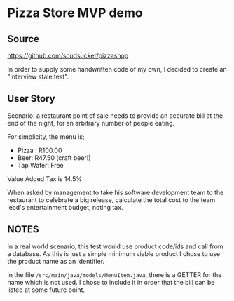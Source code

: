 # Pizza Store MVP demo #

## Source ##
https://github.com/scudsucker/pizzashop

In order to supply some handwritten code of my own, I decided to create an "interview stale test".

## User Story ##
Scenario: a restaurant point of sale needs to provide an accurate bill at the end of the night, for an arbitrary number of people eating.

For simplicity, the menu is;

- Pizza : R100.00
- Beer: R47.50  (craft beer!)
- Tap Water: Free

Value Added Tax is 14.5%

When asked by management to take his software development team to the restaurant to celebrate a big release, calculate the total cost to the team lead's entertainment budget, noting tax.

## NOTES ##

In a real world scenario, this test would use product code/ids and call from a database. As this is just a simple minimum viable product I chose to use the product name as an identifier.

in the file `/src/main/java/models/MenuItem.java`, there is a GETTER for the name which is not used. I chose to include it in order that the bill can be listed at some future point.